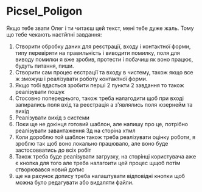 # Picsel_Poligon
Якщо тебе звати Олег і ти читаєш цей текст, мені тебе дуже жаль.
Тому що тебе чекають настйпні завдання:
1. Створити обробку даних для реєстрації, входу і контактної форми, типу перевіряти на правильність і виводити помилку, поля для виводу помилки я вже зробив, протести і побачиш як воно працює, будуть питання, пиши.
2. Створити сам процес еєстрації та входу в чистему, також якщо все ж зможуш і реалізувати роботу контактної форми.
3. Якщо тобі вдасться зробити перші 2 пункти 2 завдання то також реалізувати пошук
4. Стосовно попереднього, також треба налагодити щоб при вході запирались поля вхід та реєстрація а з'являлись поля юзернейм та вихід
5. Реалізувати вихід з системи
6. Поки ще не докінця готовий шаблон, але напишу про це, потрібно реалізувати завантаження 3д на сторіна хтмл
7. Коли дороблю той шаблон також треба реалізувати оцінку роботи, я зроблю так щоб воно локально працювало, але воно буде застосовватись до всіх робіт
8. Також треба буде реалізувати загрузку, на сторінці користувача аже є кнопка для того але треба налагоити цей процес щщоб потім створювався новий допис
9. ще на рахунок допису треба налаштувати відповідні кнопки щоб можна було редагувати або видаляти файли.
